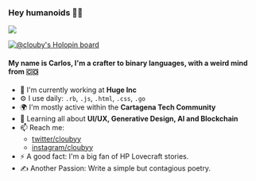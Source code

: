 ### Hey humanoids 👋🏼
![](https://komarev.com/ghpvc/?username=clouby&color=blueviolet)

[![@clouby's Holopin board](https://holopin.io/api/user/board?user=clouby)](https://holopin.io/@clouby)

#### My name is Carlos, I'm a crafter to binary languages, with a weird mind from 🇨🇴

- 🏢 I'm currently working at **Huge Inc**
- ⚙️ I use daily: `.rb`, `.js`, `.html`, `.css`, `.go`
- 🌍 I'm mostly active within the **Cartagena Tech Community**
- 🌱 Learning all about **UI/UX, Generative Design, AI and Blockchain**
- 📫 Reach me: 
  - [twitter/cloubyy](https://twitter.com/cloubyy)
  - [instagram/cloubyy](https://instagram.com/cloubyy)
- ⚡️ A good fact: I'm a big fan of HP Lovecraft stories.
- ✍️ Another Passion: Write a simple but contagious poetry.
